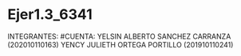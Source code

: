 # Ejer1.3_6341
INTEGRANTES:                               #CUENTA: 
 YELSIN ALBERTO SANCHEZ CARRANZA        (202010110163)
 YENCY JULIETH ORTEGA PORTILLO          (201910110241)
